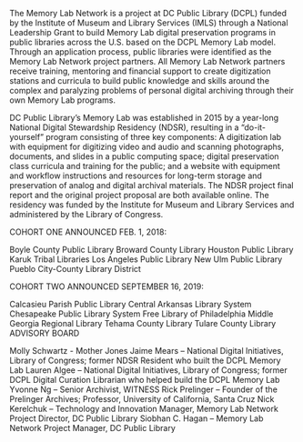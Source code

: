 The Memory Lab Network is a project at DC Public Library (DCPL) funded by the Institute of Museum and Library Services (IMLS) through a National Leadership Grant to build Memory Lab digital preservation programs in public libraries across the U.S. based on the DCPL Memory Lab model. Through an application process, public libraries were identified as the Memory Lab Network project partners. All Memory Lab Network partners receive training, mentoring and financial support to create digitization stations and curricula to build public knowledge and skills around the complex and paralyzing problems of personal digital archiving through their own Memory Lab programs.

DC Public Library’s Memory Lab was established in 2015 by a year-long National Digital Stewardship Residency (NDSR), resulting in a “do-it-yourself” program consisting of three key components: A digitization lab with equipment for digitizing video and audio and scanning photographs, documents, and slides in a public computing space; digital preservation class curricula and training for the public; and a website with equipment and workflow instructions and resources for long-term storage and preservation of analog and digital archival materials. The NDSR project final report and the original project proposal are both available online. The residency was funded by the Institute for Museum and Library Services and administered by the Library of Congress.

COHORT ONE
ANNOUNCED FEB. 1, 2018:

Boyle County Public Library
Broward County Library
Houston Public Library
Karuk Tribal Libraries
Los Angeles Public Library
New Ulm Public Library
Pueblo City-County Library District

COHORT TWO
ANNOUNCED SEPTEMBER 16, 2019:

Calcasieu Parish Public Library
Central Arkansas Library System
Chesapeake Public Library System
Free Library of Philadelphia
Middle Georgia Regional Library
Tehama County Library
Tulare County Library
ADVISORY BOARD

Molly Schwartz - Mother Jones
Jaime Mears – National Digital Initiatives, Library of Congress; former NDSR Resident who built the DCPL Memory Lab
Lauren Algee – National Digital Initiatives, Library of Congress; former DCPL Digital Curation Librarian who helped build the DCPL Memory Lab
Yvonne Ng – Senior Archivist, WITNESS
Rick Prelinger – Founder of the Prelinger Archives; Professor, University of California, Santa Cruz
Nick Kerelchuk – Technology and Innovation Manager, Memory Lab Network Project Director, DC Public Library
Siobhan C. Hagan – Memory Lab Network Project Manager, DC Public Library
